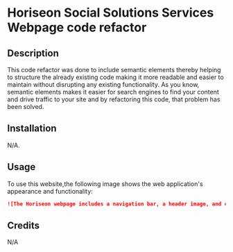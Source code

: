# Horiseon Social Solutions Services Webpage code refactor

## Description

This code refactor was done to include semantic elements thereby helping to structure the already existing code making it more readable and easier to maintain without disrupting any existing functionality. As you know, semantic elements makes it easier for search engines to find your content and drive traffic to your site and by refactoring this code, that problem has been solved.

## Installation

N/A.

## Usage

To use this website,the following image shows the web application's appearance and functionality:


```md
![The Horiseon webpage includes a navigation bar, a header image, and cards with text and images at the bottom of the page.]("C:\Users\seedo\Bootcamp-Works\Horiseon-Refactor\assets\images\Web capture_5-12-2023_231028_kelllzzz.github.io.jpeg")
```


## Credits

N/A
